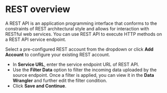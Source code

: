 # REST overview

A REST API is an application programming interface that conforms to the constraints of REST architectural style and allows for interaction with RESTful web services. You can use REST API to execute HTTP methods on a REST API service endpoint.

Select a pre-configured REST account from the dropdown or click **Add Account** to configure your existing REST account.

* In **Service URL**, enter the service endpoint URL of REST API.
* Use the **Filter Data** option to filter the incoming data uploaded by the source endpoint. Once a filter is applied, you can view it in the **Data Wrangler** and further edit the filter condition.
* Click **Save and Continue**.
